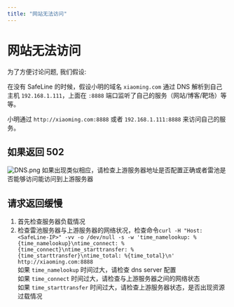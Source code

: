 ```yaml
---
title: "网站无法访问"
---
```


# 网站无法访问

为了方便讨论问题, 我们假设:

在没有 SafeLine 的时候，假设小明的域名 `xiaoming.com` 通过 DNS 解析到自己主机 `192.168.1.111`，上面在 `:8888` 端口监听了自己的服务（网站/博客/靶场）等等。

小明通过 `http://xiaoming.com:8888` 或者 `192.168.1.111:8888` 来访问自己的服务。

## 如果返回 502

![DNS.png](/images/docs/tengine_502.png)
如果出现类似相应，请检查上游服务器地址是否配置正确或者雷池是否能够访问能访问到上游服务器

## 请求返回缓慢

1. 首先检查服务器负载情况
2. 检查雷池服务器与上游服务器的网络状况，检查命令`curl -H "Host: <SafeLine-IP>" -vv -o /dev/null -s -w 'time_namelookup: %{time_namelookup}\ntime_connect: %{time_connect}\ntime_starttransfer: %{time_starttransfer}\ntime_total: %{time_total}\n' http://xiaoming.com:8888` <br/>
   如果 `time_namelookup` 时间过大，请检查 dns server 配置  
   如果 `time_connect` 时间过大，请检查与上游服务器之间的网络状态  
   如果 `time_starttransfer` 时间过大，请检查上游服务器状态，是否出现资源过载情况

